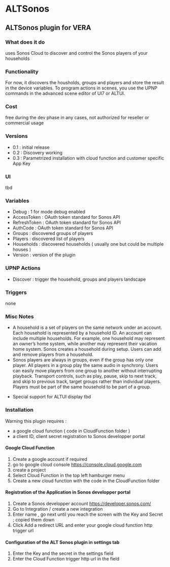 # ALTSonos
## ALTSonos plugin for VERA

### What does it do
uses Sonos Cloud to discover and control the Sonos players of your households

### Functionality
For now, it discovers the housholds, groups and players and store the result in the device variables.
To program actions in scenes, you use the UPNP commands in the advanced scene editor of UI7 or ALTUI.

### Cost
free during the dev phase
in any cases, not authorized for reseller or commercial usage

### Versions
- 0.1 : initial release
- 0.2 : Discovery working
- 0.3 : Parametrized installation with cloud function and customer specific App Key

### UI
tbd

### Variables
- Debug : 1 for mode debug enabled
- AccessToken : OAuth token standard for Sonos API
- RefreshToken : OAuth token standard for Sonos API
- AuthCode : OAuth token standard for Sonos API
- Groups : discovered groups of players
- Players : discovered list of players
- Households : discovered households ( usually one but could be multiple houses )
- Version : version of the plugin

### UPNP Actions
- Discover : trigger the household, groups and players landscape

### Triggers
none

### Misc Notes
- A household is a set of players on the same network under an account. Each household is represented by a household ID. An account can include multiple households. For example, one household may represent an owner’s home system, while another may represent their vacation home system. Sonos creates a household during setup. Users can add and remove players from a household.
- Sonos players are always in groups, even if the group has only one player. All players in a group play the same audio in synchrony. Users can easily move players from one group to another without interrupting playback. Transport controls, such as play, pause, skip to next track, and skip to previous track, target groups rather than individual players. Players must be part of the same household to be part of a group.

* Special support for ALTUI display
tbd

### Installation
Warning this plugin requires :
- a google cloud function ( code in CloudFunction folder ) 
- a client ID, client secret registration to Sonos developper portal
#### Google Cloud Function
1. Create a google account if required
2. go to google cloud console https://console.cloud.google.com
3. create a project
4. Select Cloud Function in the top left hamburger menu
5. Create a new cloud function with the code in the CloudFunction folder

#### Registration of the Application in Sonos developper portal
1. Create a Sonos developper account https://developer.sonos.com/
2. Go to Integration / create a new integration
3. Enter name , go next until you reach the screen with the Key and Secret ; copied them down
4. Click Add a redirect URL and enter your google cloud function http trigger url

#### Configuration of the ALT Sonos plugin in settings tab
1. Enter the Key and the secret in the settings field
2. Enter the Cloud Function trigger http url in the field


